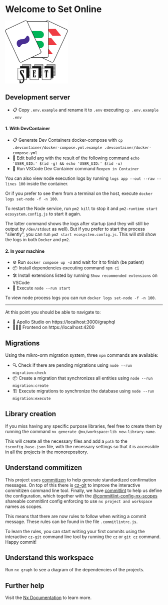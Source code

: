 # Welcome to **Set Online**

<img src="apps/app/src/assets/icon.svg" alt="Set Online Logo" width="200"/>

## Development server

- 📋 Copy `.env.example` and rename it to `.env` executing `cp .env.example .env`

#### 1. With DevContainer

- 📋 Generate Dev Containers docker-compose with `cp .devcontainer/docker-compose.yml.example .devcontainer/docker-compose.yml`
- 📝 Edit build arg with the result of the following command `echo 'USER_GID:' $(id -g) && echo 'USER_UID:' $(id -u)`
- 🐋 Run VSCode Dev Container command `Reopen in Container`

You can also view node execution logs by running `logs app --out --raw --lines 100` inside the container.

Or if you prefer to see them from a terminal on the host, execute `docker logs set-node -f -n 100`.

To restart the Node service, run `pm2 kill` to stop it and `pm2-runtime start ecosystem.config.js` to start it again.

The latter command shows the logs after startup (and they will still be output by `/dev/stdout` as well). But if you prefer to start the process "silently", you can run `pm2 start ecosystem.config.js`. This will still show the logs in both `Docker` and `pm2`.

#### 2. In your machine

- ⚙️ Run `docker compose up -d` and wait for it to finish (be patient)
- 📦 Install dependencies executing command `npm ci`
- 🛠️ Install extensions listed by running `Show recommended extensions` on VSCode
- 🚀 Execute `node --run start`

To view node process logs you can run `docker logs set-node -f -n 100`.

---

At this point you should be able to navigate to:

- 👹 Apollo Studio on https://localhost:3000/graphql
- 🧜🏻‍♀️ Frontend on https://localhost:4200

## Migrations

Using the mikro-orm migration system, three `npm` commands are available:

- 🔍 Check if there are pending migrations using `node --run migration:check`
- 📦 Create a migration that synchronizes all entities using `node --run migration:create`
- 🏗️ Execute migrations to synchronize the database using `node --run migration:execute`

## Library creation

If you miss having any specific purpose libraries, feel free to create them by running the command `nx generate @nx/workspace:lib new-library-name`.

This will create all the necessary files and add a `path` to the `tsconfig.base.json` file, with the necessary settings so that it is accessible in all the projects in the monorepository.

## Understand commitizen

This project uses [commitizen](https://commitizen-tools.github.io/commitizen/) to help generate standardized confirmation messages. On top of this there is [cz-git](https://cz-git.qbb.sh) to improve the interactive commitizen command line tool. Finally, we have [commitlint](https://commitlint.js.org) to help us define the configuration, which together with the [@commitlint-config-nx-scopes](https://github.com/conventional-changelog/commitlint/tree/master/@commitlint/config-nx-scopes) shareable commitlint config enforcing to use `nx project and workspace` names as scopes.

This means that there are now rules to follow when writing a commit message. These rules can be found in the file `.commitlintrc.js`.

To learn the rules, you can start writing your first commits using the interactive `cz-git` command line tool by running the `cz` or `git cz` command. Happy commit!

## Understand this workspace

Run `nx graph` to see a diagram of the dependencies of the projects.

## Further help

Visit the [Nx Documentation](https://nx.dev) to learn more.
